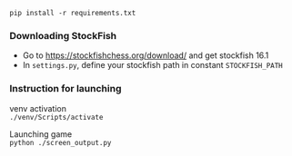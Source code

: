 `pip install -r requirements.txt`

### Downloading StockFish

- Go to https://stockfishchess.org/download/ and get stockfish 16.1
- In `settings.py`, define your stockfish path in constant `STOCKFISH_PATH`

### Instruction for launching

venv activation <br>
`./venv/Scripts/activate`

Launching game <br>
`python ./screen_output.py`